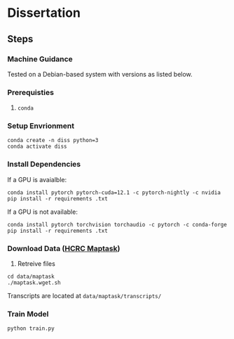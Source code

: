 # Dissertation 

## Steps
### Machine Guidance
Tested on a Debian-based system with versions as listed below. 

### Prerequisties
1. `conda`
### Setup Envrionment
```
conda create -n diss python=3
conda activate diss
```
### Install Dependencies
If a GPU is avaialble: 
```
conda install pytorch pytorch-cuda=12.1 -c pytorch-nightly -c nvidia 
pip install -r requirements .txt
```
If a GPU is not available:
``` 
conda install pytorch torchvision torchaudio -c pytorch -c conda-forge
pip install -r requirements .txt
```
### Download Data ([HCRC Maptask](https://groups.inf.ed.ac.uk/maptask/transcripts/))
1. Retreive files
```
cd data/maptask
./maptask.wget.sh
```
Transcripts are located at `data/maptask/transcripts/`

### Train Model 
```
python train.py
```
